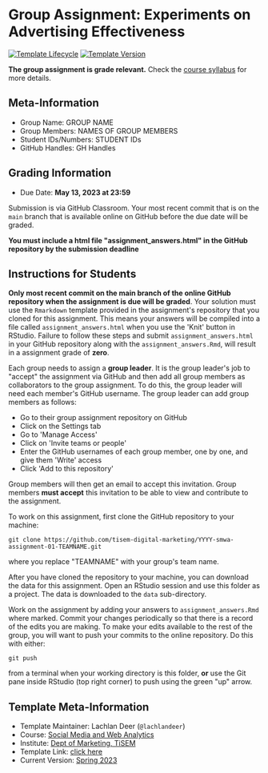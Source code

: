 # Group Assignment: Experiments on Advertising Effectiveness

[![Template Lifecycle](https://img.shields.io/badge/lifecycle-experimental-blue.svg)](https://www.tidyverse.org/lifecycle/#experimental)
[![Template Version](https://img.shields.io/badge/version-2024-green.svg)]()

**The group assignment is grade relevant.**
Check the [course syllabus](https://tisem-digital-marketing.github.io/2024-smwa/assets/smwa-syllabus-2024.pdf) for more details.

## Meta-Information 

* Group Name: GROUP NAME
* Group Members: NAMES OF GROUP MEMBERS
* Student IDs/Numbers: STUDENT IDs
* GitHub Handles: GH Handles

## Grading Information

* Due Date: **May 13, 2023 at 23:59**

Submission is via GitHub Classroom.
Your most recent commit that is on the `main` branch that is available online on GitHub before the due date will be graded.

**You must include a html file "assignment_answers.html" in the GitHub repository by the submission deadline**

## Instructions for Students

**Only most recent commit on the main branch of the online GitHub repository when the assignment is due will be graded**.
Your solution must use the `Rmarkdown` template provided in the assignment's repository that you cloned for this assignment. 
This means your answers will be compiled into a file called `assignment_answers.html` when you use the 'Knit' button in RStudio.
Failure to follow these steps and submit `assignment_answers.html` in your GitHub repository along with the `assignment_answers.Rmd`, will result in a assignment grade of **zero**.

Each group needs to assign a **group leader**.
It is the group leader's job to "accept" the assignment via GitHub and then add all group members as collaborators to the group assignment. 
To do this, the group leader will need each member's GitHub username.
The group leader can add group members as follows:

- Go to their group assignment repository on GitHub
- Click on the Settings tab
- Go to 'Manage Access'
- Click on 'Invite teams or people'
- Enter the GitHub usernames of each group member, one by one, and give them 'Write' access
- Click 'Add <username> to this repository'

Group members will then get an email to accept this invitation.
Group members **must accept** this invitation to be able to view and contribute to the assignment.

To work on this assignment, first clone the GitHub repository to your machine:

```{bash}
git clone https://github.com/tisem-digital-marketing/YYYY-smwa-assignment-01-TEAMNAME.git
```

where you replace "TEAMNAME" with your group's team name.

After you have cloned the repository to your machine, you can download the data for this assignment.
Open an RStudio session and use this folder as a project.
The data is downloaded to the `data` sub-directory.

Work on the assignment by adding your answers to `assignment_answers.Rmd` where marked.
Commit your changes periodically so that there is a record of the edits you are making.
To make your edits available to the rest of the group, you will want to push your commits to the online repository.
Do this with either: 

```{bash}
git push
```

from a terminal when your working directory is this folder, **or** use the Git pane inside RStudio (top right corner) to push using the green "up" arrow.


## Template Meta-Information

*   Template Maintainer: Lachlan Deer (`@lachlandeer`)
*   Course: [Social Media and Web Analytics](https://github.com/tisem-digital-marketing)
*   Institute: [Dept of Marketing, TiSEM](https://www.tilburguniversity.edu/about/schools/economics-and-management/organization/departments/marketing)
*   Template Link: [click here](https://github.com/tisem-digital-marketing/smwa-assignment-ad-experiment-student)
*   Current Version: [Spring 2023](https://tisem-digital-marketing.github.io/2024-smwa/)